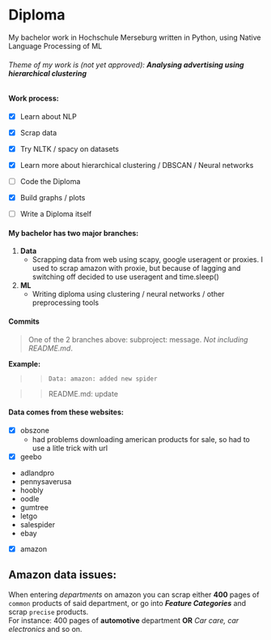 # Diploma
My bachelor work in Hochschule Merseburg written in Python, using Native Language Processing of ML

###### Theme of my work is (not yet approved): ***Analysing advertising using hierarchical clustering***

#### Work process:
- [X] Learn about NLP
- [X] Scrap data
- [X] Try NLTK / spacy on datasets
- [X] Learn more about hierarchical clustering / DBSCAN / Neural networks
- [ ] Code the Diploma
- [X] Build graphs / plots
- [ ] Write a Diploma itself


#### My bachelor has two major branches: 
1. **Data**
    - Scrapping data from web using scapy, google useragent or proxies. I used to scrap amazon with proxie, but because of lagging and switching off decided to use useragent and time.sleep()
2. **ML**
    - Writing diploma using clustering / neural networks / other preprocessing tools
    
#### Commits
>One of the 2 branches above: subproject: message. _Not including README.md_. 

__Example:__ 
>> `Data: amazon: added new spider`

>> README.md: update

#### Data comes from these websites:
- [x] obszone
    - had problems downloading american products for sale, so had to use a litle trick with url
-  [x] geebo
- adlandpro
- pennysaverusa
- hoobly
- oodle
- gumtree
- letgo
- salespider
- ebay
-  [X] amazon


## Amazon data issues:
When entering _departments_ on amazon you can scrap either **400** pages of `common` products of said department, or go into ***Feature Categories*** and scrap `precise` products.  
For instance: 400 pages of **automotive** department **OR** *Car care, car electronics* and so on.
